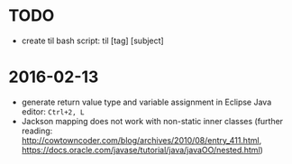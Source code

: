 # TODO
* create til bash script: til [tag] [subject]

# 2016-02-13
* generate return value type and variable assignment in Eclipse Java editor: `Ctrl+2, L` 
* Jackson mapping does not work with non-static inner classes (further reading: http://cowtowncoder.com/blog/archives/2010/08/entry_411.html, https://docs.oracle.com/javase/tutorial/java/javaOO/nested.html)
